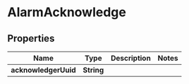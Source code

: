 

# AlarmAcknowledge


## Properties

| Name | Type | Description | Notes |
|------------ | ------------- | ------------- | -------------|
|**acknowledgerUuid** | **String** |  |  |



